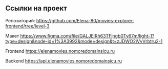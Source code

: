 ## Ссылки на проект

Репозиторий: https://github.com/Elena-80/movies-explorer-frontend/tree/level-3

Макет  https://www.figma.com/file/GALJElRh63TFjngb0Ty67m/light-1?type=design&node-id=1%3A3992&mode=design&t=zJDWO2iVvVrbtru2-1

Frontend https://elenamovies.nomoredomainsicu.ru

Backend https://api.elenamovies.nomoredomainsicu.ru
